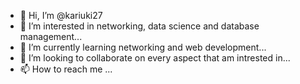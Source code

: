 
- 👋 Hi, I’m @kariuki27
- 👀 I’m interested in networking, data science and database management...
- 🌱 I’m currently learning networking and web development...
- 💞️ I’m looking to collaborate on every aspect that am intrested in...
- 📫 How to reach me ...

<!---
kariuki27/kariuki27 is a ✨ special ✨ repository because its `README.md` (this file) appears on your GitHub profile.
You can click the Preview link to take a look at your changes.
--->
